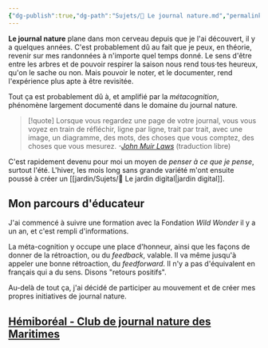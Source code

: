 ```yaml
---
{"dg-publish":true,"dg-path":"Sujets/🌱 Le journal nature.md","permalink":"/sujets/le-journal-nature/","tags":["biodiversité","nature","métacognition","dessin","pensée-visuelle","chronique-de-vie","expression"]}
---
```


**Le journal nature** plane dans mon cerveau depuis que je l'ai découvert, il y a quelques années.
C'est probablement dû au fait que je peux, en théorie, revenir sur mes randonnées à n'importe quel temps donné. Le sens d'être entre les arbres et de pouvoir respirer la saison nous rend tous·tes heureux, qu'on le sache ou non. Mais pouvoir le noter, et le documenter, rend l'expérience plus apte à être revisitée.

Tout ça est probablement dû à, et amplifié par la *métacognition*, phénomène largement documenté dans le domaine du journal nature.

>[!quote] Lorsque vous regardez une page de votre journal, vous vous voyez en train de réfléchir, ligne par ligne, trait par trait, avec une image, un diagramme, des mots, des choses que vous comptez, des choses que vous mesurez. 
*-[John Muir Laws](https://www.1000hoursoutside.com/blog/youre-not-stuck-with-the-brain-you-were-born-with-john-muir-laws-talks-nature-journaling-dyslexia-growth-mindset-ukulele-and-so-much-more)* (traduction libre)

C'est rapidement devenu pour moi un moyen de *penser à ce que je pense*, surtout l'été. L'hiver, les mois long sans grande variété m'ont ensuite poussé à créer un [[jardin/Sujets/🌱 Le jardin digital\|jardin digital]].
## Mon parcours d'éducateur
J'ai commencé à suivre une formation avec la Fondation *Wild Wonder* il y a un an, et c'est rempli d'informations.

La méta-cognition y occupe une place d'honneur, ainsi que les façons de donner de la rétroaction, ou du *feedback*, valable. Il va même jusqu'à appeler une bonne rétroaction, du *feedforward*. Il n'y a pas d'équivalent en français qui a du sens. Disons "retours positifs".

Au-delà de tout ça, j'ai décidé de participer au mouvement et de créer mes propres initiatives de journal nature.
## [Hémiboréal - Club de journal nature des Maritimes](https://hemiboreal.com)



